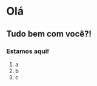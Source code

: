 <h1>Olá</h1>
<h2>Tudo bem com você?!</h2>
<h3>Estamos aqui!</h3>
 
<ol>
<li>a</li>
<li>b</li>
<li>c</li>
</ol>
